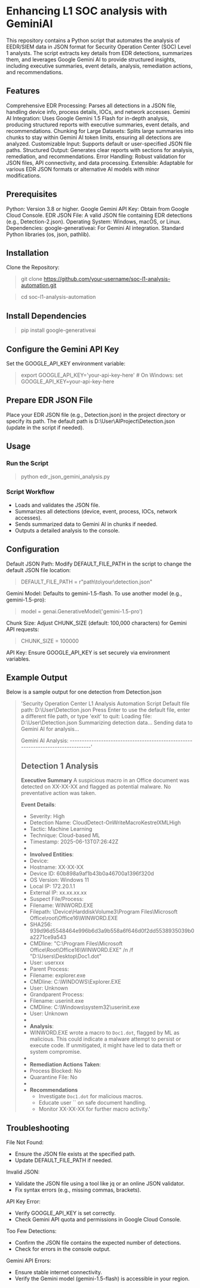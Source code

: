 # Enhancing L1 SOC analysis with GeminiAI

This repository contains a Python script that automates the analysis of EEDR/SIEM data in JSON format for Security Operation Center (SOC) Level 1 analysts. The script extracts key details from EDR detections, summarizes them, and leverages Google Gemini AI to provide structured insights, including executive summaries, event details, analysis, remediation actions, and recommendations.

## Features

Comprehensive EDR Processing: Parses all detections in a JSON file, handling device info, process details, IOCs, and network accesses.
Gemini AI Integration: Uses Google Gemini 1.5 Flash for in-depth analysis, producing structured reports with executive summaries, event details, and recommendations.
Chunking for Large Datasets: Splits large summaries into chunks to stay within Gemini AI token limits, ensuring all detections are analyzed.
Customizable Input: Supports default or user-specified JSON file paths.
Structured Output: Generates clear reports with sections for analysis, remediation, and recommendations.
Error Handling: Robust validation for JSON files, API connectivity, and data processing.
Extensible: Adaptable for various EDR JSON formats or alternative AI models with minor modifications.

## Prerequisites

Python: Version 3.8 or higher.
Google Gemini API Key: Obtain from Google Cloud Console.
EDR JSON File: A valid JSON file containing EDR detections (e.g., Detection-2.json).
Operating System: Windows, macOS, or Linux.
Dependencies:
google-generativeai: For Gemini AI integration.
Standard Python libraries (os, json, pathlib).

## Installation

Clone the Repository:
>git clone https://github.com/your-username/soc-l1-analysis-automation.git

>cd soc-l1-analysis-automation

## Install Dependencies

>pip install google-generativeai

## Configure the Gemini API Key

Set the GOOGLE_API_KEY environment variable:
>export GOOGLE_API_KEY='your-api-key-here'  # On Windows: set GOOGLE_API_KEY=your-api-key-here

## Prepare EDR JSON File

Place your EDR JSON file (e.g., Detection.json) in the project directory or specify its path.
The default path is D:\User\AIProject\Detection.json (update in the script if needed).

## Usage

### Run the Script

>python edr_json_gemini_analysis.py

### Script Workflow

- Loads and validates the JSON file.
- Summarizes all detections (device, event, process, IOCs, network accesses).
- Sends summarized data to Gemini AI in chunks if needed.
- Outputs a detailed analysis to the console.

## Configuration

Default JSON Path: Modify DEFAULT_FILE_PATH in the script to change the default JSON file location:

>DEFAULT_FILE_PATH = r"path\to\your\detection.json"

Gemini Model: Defaults to gemini-1.5-flash. To use another model (e.g., gemini-1.5-pro):

>model = genai.GenerativeModel('gemini-1.5-pro')

Chunk Size: Adjust CHUNK_SIZE (default: 100,000 characters) for Gemini API requests:

>CHUNK_SIZE = 100000

API Key: Ensure GOOGLE_API_KEY is set securely via environment variables.

## Example Output

Below is a sample output for one detection from Detection.json

>'Security Operation Center L1 Analysis Automation Script
Default file path: D:\User\Detection.json
Press Enter to use the default file, enter a different file path, or type 'exit' to quit:
Loading file: D:\User\Detection.json
Summarizing detection data...
Sending data to Gemini AI for analysis...
>
>Gemini AI Analysis:
--------------------------------------------------------------------------------'
>
>## Detection 1 Analysis
>
>**Executive Summary**
>A suspicious macro in an Office document was detected on XX-XX-XX and flagged as potential malware. No preventative action was taken.
>
>**Event Details**:
>- Severity: High
>- Detection Name: CloudDetect-OnWriteMacroKestrelXMLHigh
> - Tactic: Machine Learning
> - Technique: Cloud-based ML
> - Timestamp: 2025-06-13T07:26:42Z
> -
> - **Involved Entities**:
> - Device:
> - Hostname: XX-XX-XX
> - Device ID: 60b898a9af1b43b0a46700a1396f320d
> - OS Version: Windows 11
> - Local IP: 172.20.1.1
> - External IP: xx.xx.xx.xx
> - Suspect File/Process:
> - Filename: WINWORD.EXE
> - Filepath: \Device\HarddiskVolume3\Program Files\Microsoft Office\root\Office16\WINWORD.EXE
> - SHA256: 939d96d5548464e996b6d3a9b558a6f646d0f2dd5538935039b0a2271ce9a543
> - CMDline: "C:\Program Files\Microsoft Office\Root\Office16\WINWORD.EXE" /n /f "D:\Users\Desktop\Doc1.dot"
> - User: userxxx
> - Parent Process:
> - Filename: explorer.exe
> - CMDline: C:\WINDOWS\Explorer.EXE
> - User: Unknown
> - Grandparent Process:
> - Filename: userinit.exe
> - CMDline: C:\Windows\system32\userinit.exe
> - User: Unknown
> -
> - **Analysis**:
> - WINWORD.EXE wrote a macro to `Doc1.dot`, flagged by ML as malicious. This could indicate a malware attempt to persist or execute code. If unmitigated, it might have led to data theft or system compromise.
> -
> - **Remediation Actions Taken**:
> - Process Blocked: No
> - Quarantine File: No
> -
> - **Recommendations**
>   - Investigate `Doc1.dot` for malicious macros.
>   - Educate user `` on safe document handling.
>   - Monitor XX-XX-XX for further macro activity.'

## Troubleshooting

File Not Found:
- Ensure the JSON file exists at the specified path.
- Update DEFAULT_FILE_PATH if needed.

Invalid JSON:
- Validate the JSON file using a tool like jq or an online JSON validator.
- Fix syntax errors (e.g., missing commas, brackets).

API Key Error:
- Verify GOOGLE_API_KEY is set correctly.
- Check Gemini API quota and permissions in Google Cloud Console.

Too Few Detections:
- Confirm the JSON file contains the expected number of detections.
- Check for errors in the console output.

Gemini API Errors:
- Ensure stable internet connectivity.
- Verify the Gemini model (gemini-1.5-flash) is accessible in your region.


